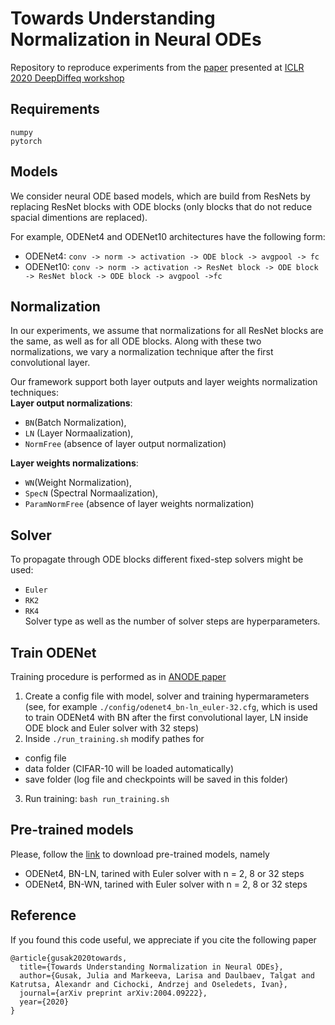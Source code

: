 # Towards Understanding Normalization in Neural ODEs
Repository to reproduce experiments from the  [paper](https://arxiv.org/abs/2004.09222)
 presented at [ICLR 2020 DeepDiffeq workshop](http://iclr2020deepdiffeq.rice.edu/) 
 
 
 
## Requirements
```
numpy
pytorch
```

## Models
We consider neural ODE based models, which are build from ResNets by replacing ResNet blocks with ODE blocks (only blocks that do not reduce spacial dimentions are replaced).

For example, ODENet4 and ODENet10 architectures have the following form:
- ODENet4:
```conv -> norm -> activation -> ODE block -> avgpool -> fc```
- ODENet10:
```conv -> norm -> activation -> ResNet block -> ODE block -> ResNet block -> ODE block -> avgpool ->fc```

## Normalization
In  our  experiments,  we  assume  that  normalizations  for  all  ResNet  blocks  are  the  same,  as  well as for all ODE blocks.  Along with these two normalizations, we vary a normalization technique after the first convolutional layer.

Our framework support both layer outputs and layer weights normalization techniques:\
**Layer output normalizations**:
- ```BN```(Batch Normalization),
- ```LN``` (Layer Normaalization),
- ```NormFree``` (absence of layer output normalization)

**Layer weights normalizations**:
- ```WN```(Weight Normalization),
- ```SpecN``` (Spectral Normaalization),
- ```ParamNormFree``` (absence of layer weights normalization) 

## Solver
To propagate through ODE blocks different fixed-step solvers might be used:
- ```Euler```
- ```RK2```
- ```RK4```\
Solver type as well as the number of solver steps are hyperparameters.



## Train ODENet
Training procedure is performed as in [ANODE paper](https://arxiv.org/pdf/1902.10298.pdf)
1. Create a config file with  model, solver and training hypermarameters\
(see, for example ```./config/odenet4_bn-ln_euler-32.cfg```, which is used to train ODENet4 with BN after the first convolutional layer, LN inside ODE block and Euler solver with 32 steps) 
2. Inside  ```./run_training.sh```  modify pathes for
- config file
- data folder (CIFAR-10 will be loaded automatically)
- save folder (log file and checkpoints will be saved in this folder)

3. Run training:
```bash run_training.sh ```

## Pre-trained models
Please, follow the [link](https://drive.google.com/drive/folders/1fm8jpXvA9DyOlzLfZ7k18ahZ0SRRDVix?usp=sharing) to download pre-trained models, namely
- ODENet4, BN-LN, tarined with Euler solver with n = 2, 8 or 32 steps
- ODENet4, BN-WN, tarined with Euler solver with n = 2, 8 or 32 steps

## Reference
If you found this code useful, we appreciate  if you  cite the following paper
```
@article{gusak2020towards,
  title={Towards Understanding Normalization in Neural ODEs},
  author={Gusak, Julia and Markeeva, Larisa and Daulbaev, Talgat and Katrutsa, Alexandr and Cichocki, Andrzej and Oseledets, Ivan},
  journal={arXiv preprint arXiv:2004.09222},
  year={2020}
}
```
